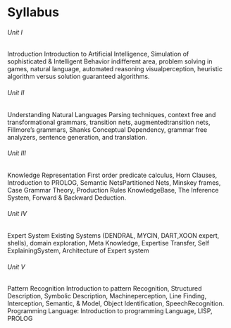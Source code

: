 # Syllabus

###### Unit I

Introduction
Introduction to Artificial Intelligence, Simulation of sophisticated & Intelligent Behavior indifferent area, problem solving in games, natural language, automated reasoning visualperception, heuristic algorithm versus solution guaranteed algorithms.

###### Unit II

Understanding Natural Languages Parsing techniques, context free and transformational grammars, transition nets, augmentedtransition nets, Fillmore’s grammars, Shanks Conceptual Dependency, grammar free analyzers, sentence generation, and translation.

###### Unit III

Knowledge Representation First order predicate calculus, Horn Clauses, Introduction to PROLOG, Semantic NetsPartitioned Nets, Minskey frames, Case Grammar Theory, Production Rules KnowledgeBase, The Inference System, Forward & Backward Deduction.

###### Unit IV

Expert System Existing Systems (DENDRAL, MYCIN, DART,XOON expert, shells), domain exploration, Meta Knowledge, Expertise Transfer, Self ExplainingSystem, Architecture of Expert system

###### Unit V

Pattern Recognition
Introduction to pattern Recognition, Structured Description, Symbolic Description, Machineperception, Line Finding, Interception, Semantic, & Model, Object Identification, SpeechRecognition. Programming Language: Introduction to programming Language, LISP, PROLOG